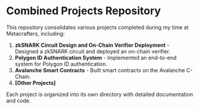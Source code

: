 # Combined Projects Repository

This repository consolidates various projects completed during my time at Metacrafters, including:

1. **zkSNARK Circuit Design and On-Chain Verifier Deployment** - Designed a zkSNARK circuit and deployed an on-chain verifier.
2. **Polygon ID Authentication System** - Implemented an end-to-end system for Polygon ID authentication.
3. **Avalanche Smart Contracts** - Built smart contracts on the Avalanche C-Chain.
4. **[Other Projects]**

Each project is organized into its own directory with detailed documentation and code.
